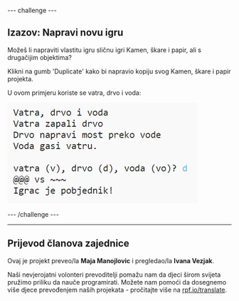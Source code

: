 --- challenge ---

## Izazov: Napravi novu igru

Možeš li napraviti vlastitu igru sličnu igri Kamen, škare i papir, ali s drugačijim objektima?

Klikni na gumb 'Duplicate' kako bi napravio kopiju svog Kamen, škare i papir projekta.

U ovom primjeru koriste se vatra, drvo i voda:

![screenshot](images/rps-fire.png)

--- /challenge ---

***

## Prijevod članova zajednice 

Ovaj je projekt preveo/la **Maja Manojlovic** i pregledao/la **Ivana Vezjak**. 

Naši nevjerojatni volonteri prevoditelji pomažu nam da djeci širom svijeta pružimo priliku da nauče programirati. Možete nam pomoći da dosegnemo više djece prevođenjem naših projekata - pročitajte više na [rpf.io/translate](https://rpf.io/translate).